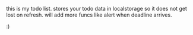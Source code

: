this is my todo list.
stores your todo data in localstorage so it does not get lost on refresh.
will add more funcs like alert when deadline arrives.

:)